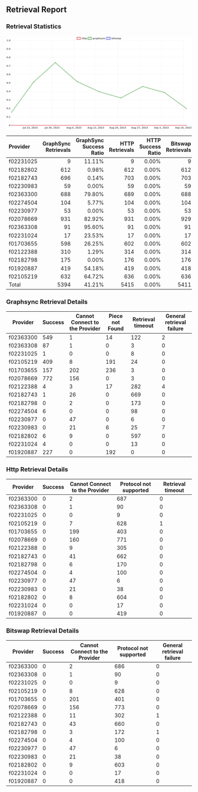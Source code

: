 ## Retrieval Report
### Retrieval Statistics
<img src="https://raw.githubusercontent.com/data-preservation-programs/filplus-checker-assets/main/filecoin-project/filecoin-plus-large-datasets/issues/1671/1694772812330.png"/>

| Provider  | GraphSync Retrievals | GraphSync Success Ratio | HTTP Retrievals | HTTP Success Ratio | Bitswap Retrievals | Bitswap Success Ratio |
| :-------- | -------------------: | ----------------------: | --------------: | -----------------: | -----------------: | --------------------: |
| f02231025 |                    9 |                  11.11% |               9 |              0.00% |                  9 |                 0.00% |
| f02182802 |                  612 |                   0.98% |             612 |              0.00% |                612 |                 0.00% |
| f02182743 |                  696 |                   0.14% |             703 |              0.00% |                703 |                 0.00% |
| f02230983 |                   59 |                   0.00% |              59 |              0.00% |                 59 |                 0.00% |
| f02363300 |                  688 |                  79.80% |             689 |              0.00% |                688 |                 0.00% |
| f02274504 |                  104 |                   5.77% |             104 |              0.00% |                104 |                 0.00% |
| f02230977 |                   53 |                   0.00% |              53 |              0.00% |                 53 |                 0.00% |
| f02078669 |                  931 |                  82.92% |             931 |              0.00% |                929 |                 0.00% |
| f02363308 |                   91 |                  95.60% |              91 |              0.00% |                 91 |                 0.00% |
| f02231024 |                   17 |                  23.53% |              17 |              0.00% |                 17 |                 0.00% |
| f01703655 |                  598 |                  26.25% |             602 |              0.00% |                602 |                 0.00% |
| f02122388 |                  310 |                   1.29% |             314 |              0.00% |                314 |                 0.00% |
| f02182798 |                  175 |                   0.00% |             176 |              0.00% |                176 |                 0.00% |
| f01920887 |                  419 |                  54.18% |             419 |              0.00% |                418 |                 0.00% |
| f02105219 |                  632 |                  64.72% |             636 |              0.00% |                636 |                 0.00% |
| Total     |                 5394 |                  41.21% |            5415 |              0.00% |               5411 |                 0.00% |

### Graphsync Retrieval Details
| Provider  | Success | Cannot Connect to the Provider | Piece not Found | Retrieval timeout | General retrieval failure |
| --------- | ------- | ------------------------------ | --------------- | ----------------- | ------------------------- |
| f02363300 | 549     | 1                              | 14              | 122               | 2                         |
| f02363308 | 87      | 1                              | 0               | 3                 | 0                         |
| f02231025 | 1       | 0                              | 0               | 8                 | 0                         |
| f02105219 | 409     | 8                              | 191             | 24                | 0                         |
| f01703655 | 157     | 202                            | 236             | 3                 | 0                         |
| f02078669 | 772     | 156                            | 0               | 3                 | 0                         |
| f02122388 | 4       | 3                              | 17              | 282               | 4                         |
| f02182743 | 1       | 26                             | 0               | 669               | 0                         |
| f02182798 | 0       | 2                              | 0               | 173               | 0                         |
| f02274504 | 6       | 0                              | 0               | 98                | 0                         |
| f02230977 | 0       | 47                             | 0               | 6                 | 0                         |
| f02230983 | 0       | 21                             | 6               | 25                | 7                         |
| f02182802 | 6       | 9                              | 0               | 597               | 0                         |
| f02231024 | 4       | 0                              | 0               | 13                | 0                         |
| f01920887 | 227     | 0                              | 192             | 0                 | 0                         |

### Http Retrieval Details
| Provider  | Success | Cannot Connect to the Provider | Protocol not supported | Retrieval timeout |
| --------- | ------- | ------------------------------ | ---------------------- | ----------------- |
| f02363300 | 0       | 2                              | 687                    | 0                 |
| f02363308 | 0       | 1                              | 90                     | 0                 |
| f02231025 | 0       | 0                              | 9                      | 0                 |
| f02105219 | 0       | 7                              | 628                    | 1                 |
| f01703655 | 0       | 199                            | 403                    | 0                 |
| f02078669 | 0       | 160                            | 771                    | 0                 |
| f02122388 | 0       | 9                              | 305                    | 0                 |
| f02182743 | 0       | 41                             | 662                    | 0                 |
| f02182798 | 0       | 6                              | 170                    | 0                 |
| f02274504 | 0       | 4                              | 100                    | 0                 |
| f02230977 | 0       | 47                             | 6                      | 0                 |
| f02230983 | 0       | 21                             | 38                     | 0                 |
| f02182802 | 0       | 8                              | 604                    | 0                 |
| f02231024 | 0       | 0                              | 17                     | 0                 |
| f01920887 | 0       | 0                              | 419                    | 0                 |

### Bitswap Retrieval Details
| Provider  | Success | Cannot Connect to the Provider | Protocol not supported | General retrieval failure |
| --------- | ------- | ------------------------------ | ---------------------- | ------------------------- |
| f02363300 | 0       | 2                              | 686                    | 0                         |
| f02363308 | 0       | 1                              | 90                     | 0                         |
| f02231025 | 0       | 0                              | 9                      | 0                         |
| f02105219 | 0       | 8                              | 628                    | 0                         |
| f01703655 | 0       | 201                            | 401                    | 0                         |
| f02078669 | 0       | 156                            | 773                    | 0                         |
| f02122388 | 0       | 11                             | 302                    | 1                         |
| f02182743 | 0       | 43                             | 660                    | 0                         |
| f02182798 | 0       | 3                              | 172                    | 1                         |
| f02274504 | 0       | 4                              | 100                    | 0                         |
| f02230977 | 0       | 47                             | 6                      | 0                         |
| f02230983 | 0       | 21                             | 38                     | 0                         |
| f02182802 | 0       | 9                              | 603                    | 0                         |
| f02231024 | 0       | 0                              | 17                     | 0                         |
| f01920887 | 0       | 0                              | 418                    | 0                         |
